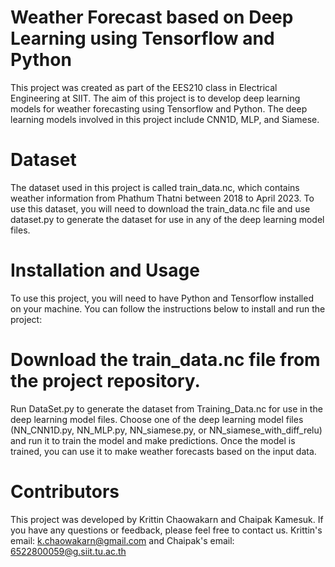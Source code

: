 # Weather Forecast based on Deep Learning using Tensorflow and Python
This project was created as part of the EES210 class in Electrical Engineering at SIIT. The aim of this project is to develop deep learning models for weather forecasting using Tensorflow and Python. The deep learning models involved in this project include CNN1D, MLP, and Siamese.

# Dataset
The dataset used in this project is called train_data.nc, which contains weather information from Phathum Thatni between 2018 to April 2023. To use this dataset, you will need to download the train_data.nc file and use dataset.py to generate the dataset for use in any of the deep learning model files.

# Installation and Usage
To use this project, you will need to have Python and Tensorflow installed on your machine. You can follow the instructions below to install and run the project:

# Download the train_data.nc file from the project repository.
Run DataSet.py to generate the dataset from Training_Data.nc for use in the deep learning model files.
Choose one of the deep learning model files (NN_CNN1D.py, NN_MLP.py, NN_siamese.py, or NN_siamese_with_diff_relu) and run it to train the model and make predictions.
Once the model is trained, you can use it to make weather forecasts based on the input data.

# Contributors
This project was developed by Krittin Chaowakarn and Chaipak Kamesuk. If you have any questions or feedback, please feel free to contact us.
Krittin's email: k.chaowakarn@gmail.com and Chaipak's email: 6522800059@g.siit.tu.ac.th
